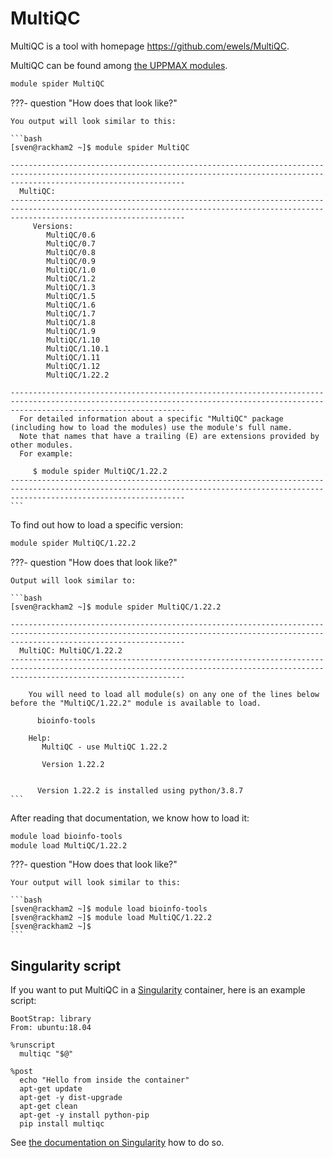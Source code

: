 # MultiQC

MultiQC is a tool with homepage <https://github.com/ewels/MultiQC>.

MultiQC can be found among [the UPPMAX modules](../cluster_guides/modules.md).

```bash
module spider MultiQC
```

???- question "How does that look like?"

    You output will look similar to this:

    ```bash
    [sven@rackham2 ~]$ module spider MultiQC

    -----------------------------------------------------------------------------------------------------------------------------------------------------------------------------------
      MultiQC:
    -----------------------------------------------------------------------------------------------------------------------------------------------------------------------------------
         Versions:
            MultiQC/0.6
            MultiQC/0.7
            MultiQC/0.8
            MultiQC/0.9
            MultiQC/1.0
            MultiQC/1.2
            MultiQC/1.3
            MultiQC/1.5
            MultiQC/1.6
            MultiQC/1.7
            MultiQC/1.8
            MultiQC/1.9
            MultiQC/1.10
            MultiQC/1.10.1
            MultiQC/1.11
            MultiQC/1.12
            MultiQC/1.22.2

    -----------------------------------------------------------------------------------------------------------------------------------------------------------------------------------
      For detailed information about a specific "MultiQC" package (including how to load the modules) use the module's full name.
      Note that names that have a trailing (E) are extensions provided by other modules.
      For example:

         $ module spider MultiQC/1.22.2
    -----------------------------------------------------------------------------------------------------------------------------------------------------------------------------------
    ```

To find out how to load a specific version:

```bash
module spider MultiQC/1.22.2
```

???- question "How does that look like?"

    Output will look similar to:

    ```bash
    [sven@rackham2 ~]$ module spider MultiQC/1.22.2

    -----------------------------------------------------------------------------------------------------------------------------------------------------------------------------------
      MultiQC: MultiQC/1.22.2
    -----------------------------------------------------------------------------------------------------------------------------------------------------------------------------------

        You will need to load all module(s) on any one of the lines below before the "MultiQC/1.22.2" module is available to load.

          bioinfo-tools
     
        Help:
           MultiQC - use MultiQC 1.22.2
          
           Version 1.22.2
          
          
          Version 1.22.2 is installed using python/3.8.7
    ```

After reading that documentation, we know how to load it:

```bash
module load bioinfo-tools 
module load MultiQC/1.22.2
```

???- question "How does that look like?"

    Your output will look similar to this:

    ```bash
    [sven@rackham2 ~]$ module load bioinfo-tools 
    [sven@rackham2 ~]$ module load MultiQC/1.22.2
    [sven@rackham2 ~]$ 
    ```

## Singularity script

If you want to put MultiQC in a [Singularity](singularity.md) container,
here is an example script:

```singularity
BootStrap: library
From: ubuntu:18.04

%runscript
  multiqc "$@"

%post
  echo "Hello from inside the container"
  apt-get update
  apt-get -y dist-upgrade
  apt-get clean
  apt-get -y install python-pip
  pip install multiqc
```

See [the documentation on Singularity](singularity.md)
how to do so.
